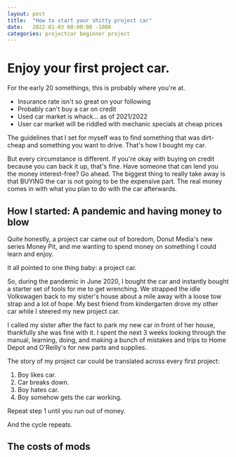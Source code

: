 ```yaml
---
layout: post
title:  "How to start your shitty project car"
date:   2022-01-03 00:00:00 -1000
categories: projectcar beginner project
---
```


# Enjoy your first project car.

For the early 20 somethings, this is probably where you're at.

- Insurance rate isn't so great on your following
- Probably can't buy a car on credit
- Used car market is whack... as of 2021/2022
- User car market will be riddled with mechanic specials at cheap prices

The guidelines that I set for myself was to find something that was dirt-cheap and something you want to drive. That's how I bought my car.

But every circumstance is different. If you're okay with buying on credit because you can back it up, that's fine. Have someone that can lend you the money interest-free? Go ahead. The biggest thing to really take away is that BUYING the car is not going to be the expensive part. The real money comes in with what you plan to do with the car afterwards.

## How I started: A pandemic and having money to blow

Quite honestly, a project car came out of boredom, Donut Media's new series Money Pit, and me wanting to spend money on something I could learn and enjoy.

It all pointed to one thing baby: a project car.

So, during the pandemic in June 2020, I bought the car and instantly bought a starter set of tools for me to get wrenching. We strapped the idle Volkswagen back to my sister's house about a mile away with a loose tow strap and a lot of hope. My best friend from kindergarten drove my other car while I steered my new project car.

I called my sister after the fact to park my new car in front of her house, thankfully she was fine with it. I spent the next 3 weeks looking through the manual, learning, doing, and making a bunch of mistakes and trips to Home Depot and O'Reilly's for new parts and supplies.

The story of my project car could be translated across every first project:

1. Boy likes car.
2. Car breaks down.
3. Boy hates car.
4. Boy somehow gets the car working.

Repeat step 1 until you run out of money.

And the cycle repeats.

## The costs of mods

